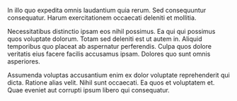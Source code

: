 In illo quo expedita omnis laudantium quia rerum. Sed consequuntur consequatur. Harum exercitationem occaecati deleniti et mollitia.
 Necessitatibus distinctio ipsam eos nihil possimus. Ea qui qui possimus quos voluptate dolorum. Totam sed deleniti est ut autem in. Aliquid temporibus quo placeat ab aspernatur perferendis. Culpa quos dolore veritatis eius facere facilis accusamus ipsam. Dolores quo sunt omnis asperiores.
 Assumenda voluptas accusantium enim ex dolor voluptate reprehenderit qui dicta. Ratione alias velit. Nihil sunt occaecati. Ea quos et voluptatem et. Quae eveniet aut corrupti ipsum libero qui consequatur.
